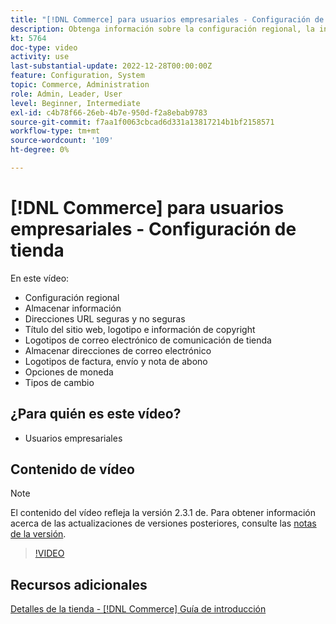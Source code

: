 ```yaml
---
title: "[!DNL Commerce] para usuarios empresariales - Configuración de tienda"
description: Obtenga información sobre la configuración regional, la información de la tienda, las direcciones URL seguras y no seguras, el título del sitio web, el logotipo, la información de copyright, los logotipos de correo electrónico de comunicación, las direcciones de correo electrónico de la tienda, las opciones de moneda y las tarifas de moneda.
kt: 5764
doc-type: video
activity: use
last-substantial-update: 2022-12-28T00:00:00Z
feature: Configuration, System
topic: Commerce, Administration
role: Admin, Leader, User
level: Beginner, Intermediate
exl-id: c4b78f66-26eb-4b7e-950d-f2a8ebab9783
source-git-commit: f7aa1f0063cbcad6d331a13817214b1bf2158571
workflow-type: tm+mt
source-wordcount: '109'
ht-degree: 0%

---
```


# [!DNL Commerce] para usuarios empresariales - Configuración de tienda

En este vídeo:

- Configuración regional
- Almacenar información
- Direcciones URL seguras y no seguras
- Título del sitio web, logotipo e información de copyright
- Logotipos de correo electrónico de comunicación de tienda
- Almacenar direcciones de correo electrónico
- Logotipos de factura, envío y nota de abono
- Opciones de moneda
- Tipos de cambio

## ¿Para quién es este vídeo?

- Usuarios empresariales

## Contenido de vídeo

>[!NOTE]
>
>El contenido del vídeo refleja la versión 2.3.1 de. Para obtener información acerca de las actualizaciones de versiones posteriores, consulte las [notas de la versión](https://experienceleague.adobe.com/docs/commerce-operations/release/notes/overview.html?lang=es).

>[!VIDEO](https://video.tv.adobe.com/v/35949?quality=12&learn=on)

## Recursos adicionales

[Detalles de la tienda - [!DNL Commerce] Guía de introducción](https://experienceleague.adobe.com/docs/commerce-admin/start/setup/store-details.html?lang=es)
